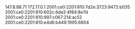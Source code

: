147.8.88.71 172.17.0.1 2001:ce0:2201:810:7d2e:3723:9472:b035 2001:ce0:2201:810:602c:6de2:4f84:8e7d 2001:ce0:2201:810:997:c067:214:ac52 2001:ce0:2201:810:e4d6:b449:1995:6604
